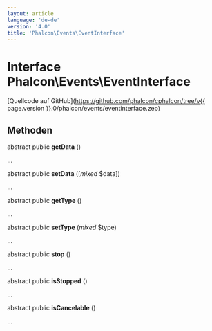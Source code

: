 ```yaml
---
layout: article
language: 'de-de'
version: '4.0'
title: 'Phalcon\Events\EventInterface'
---
```

# Interface **Phalcon\Events\EventInterface**

[Quellcode auf GitHub](https://github.com/phalcon/cphalcon/tree/v{{ page.version }}.0/phalcon/events/eventinterface.zep)

## Methoden

abstract public **getData** ()

...

abstract public **setData** ([*mixed* $data])

...

abstract public **getType** ()

...

abstract public **setType** (*mixed* $type)

...

abstract public **stop** ()

...

abstract public **isStopped** ()

...

abstract public **isCancelable** ()

...